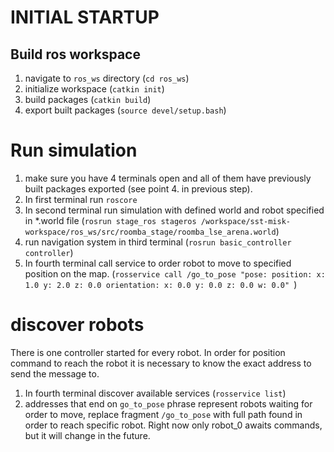 # INITIAL STARTUP

## Build ros workspace

1. navigate to `ros_ws` directory (`cd ros_ws`)
2. initialize workspace (`catkin init`)
3. build packages (`catkin build`)
4. export built packages (`source devel/setup.bash`)

# Run simulation

1. make sure you have 4 terminals open 
   and all of them have previously built packages exported 
   (see point 4. in previous step).
2. In first terminal run `roscore`
3. In second terminal run simulation 
    with defined world and robot specified in *.world file
    (`rosrun stage_ros stageros /workspace/sst-misk-workspace/ros_ws/src/roomba_stage/roomba_lse_arena.world`)
4. run navigation system in third terminal (`rosrun basic_controller controller`)
5. In fourth terminal call service to order robot to move to specified position on the map.
    (`rosservice call /go_to_pose "pose:
        position:
            x: 1.0
            y: 2.0
            z: 0.0
        orientation:
            x: 0.0
            y: 0.0
            z: 0.0
            w: 0.0"
    `)

# discover robots

There is one controller started for every robot.
In order for position command to reach the robot 
it is necessary to know the exact address to send the message to.

1. In fourth terminal discover available services (`rosservice list`)
2. addresses that end on `go_to_pose` phrase represent robots waiting for order to move,
replace fragment `/go_to_pose` with full path found in order to reach specific robot.
Right now only robot_0 awaits commands, but it will change in the future.
